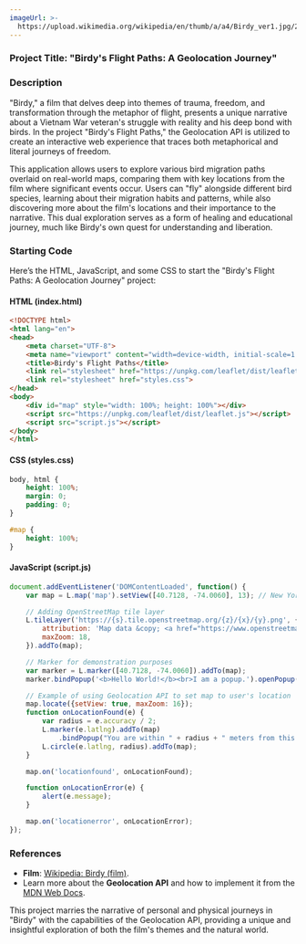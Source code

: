 ```yaml
---
imageUrl: >-
  https://upload.wikimedia.org/wikipedia/en/thumb/a/a4/Birdy_ver1.jpg/220px-Birdy_ver1.jpg
---
```

### Project Title: **"Birdy's Flight Paths: A Geolocation Journey"**

### Description
"Birdy," a film that delves deep into themes of trauma, freedom, and transformation through the metaphor of flight, presents a unique narrative about a Vietnam War veteran's struggle with reality and his deep bond with birds. In the project "Birdy's Flight Paths," the Geolocation API is utilized to create an interactive web experience that traces both metaphorical and literal journeys of freedom.

This application allows users to explore various bird migration paths overlaid on real-world maps, comparing them with key locations from the film where significant events occur. Users can "fly" alongside different bird species, learning about their migration habits and patterns, while also discovering more about the film's locations and their importance to the narrative. This dual exploration serves as a form of healing and educational journey, much like Birdy's own quest for understanding and liberation.

### Starting Code
Here’s the HTML, JavaScript, and some CSS to start the "Birdy's Flight Paths: A Geolocation Journey" project:

#### HTML (index.html)
```html
<!DOCTYPE html>
<html lang="en">
<head>
    <meta charset="UTF-8">
    <meta name="viewport" content="width=device-width, initial-scale=1.0">
    <title>Birdy's Flight Paths</title>
    <link rel="stylesheet" href="https://unpkg.com/leaflet/dist/leaflet.css" />
    <link rel="stylesheet" href="styles.css">
</head>
<body>
    <div id="map" style="width: 100%; height: 100%"></div>
    <script src="https://unpkg.com/leaflet/dist/leaflet.js"></script>
    <script src="script.js"></script>
</body>
</html>

```

#### CSS (styles.css)
```css
body, html {
    height: 100%;
    margin: 0;
    padding: 0;
}

#map {
    height: 100%;
}

```

#### JavaScript (script.js)
```javascript
document.addEventListener('DOMContentLoaded', function() {
    var map = L.map('map').setView([40.7128, -74.0060], 13); // New York City coordinates and initial zoom level

    // Adding OpenStreetMap tile layer
    L.tileLayer('https://{s}.tile.openstreetmap.org/{z}/{x}/{y}.png', {
        attribution: 'Map data &copy; <a href="https://www.openstreetmap.org/copyright">OpenStreetMap</a> contributors',
        maxZoom: 18,
    }).addTo(map);

    // Marker for demonstration purposes
    var marker = L.marker([40.7128, -74.0060]).addTo(map);
    marker.bindPopup('<b>Hello World!</b><br>I am a popup.').openPopup();

    // Example of using Geolocation API to set map to user's location
    map.locate({setView: true, maxZoom: 16});
    function onLocationFound(e) {
        var radius = e.accuracy / 2;
        L.marker(e.latlng).addTo(map)
            .bindPopup("You are within " + radius + " meters from this point").openPopup();
        L.circle(e.latlng, radius).addTo(map);
    }

    map.on('locationfound', onLocationFound);

    function onLocationError(e) {
        alert(e.message);
    }

    map.on('locationerror', onLocationError);
});
```

### References
- **Film**: [Wikipedia: Birdy (film)](https://en.wikipedia.org/wiki/Birdy_(film)).
- Learn more about the **Geolocation API** and how to implement it from the [MDN Web Docs](https://developer.mozilla.org/en-US/docs/Web/API/Geolocation_API).

This project marries the narrative of personal and physical journeys in "Birdy" with the capabilities of the Geolocation API, providing a unique and insightful exploration of both the film's themes and the natural world.
